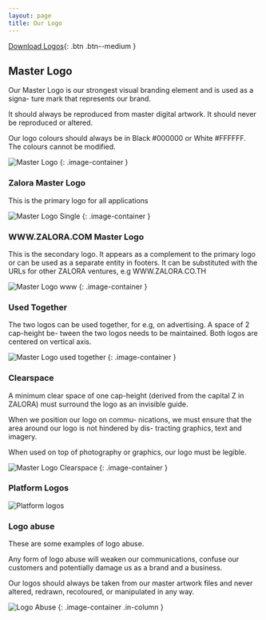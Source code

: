 ```yaml
---
layout: page
title: Our Logo
---
```


[Download Logos](/assets/downloads/zalora-logos.zip){: .btn .btn--medium }

## Master Logo

Our Master Logo is our strongest visual branding element and is used as a signa- ture mark that represents our brand.

It should always be reproduced from master digital artwork. It should never be reproduced or altered.

Our logo colours should always be in Black #000000 or White #FFFFFF. The colours cannot be modified.

![Master Logo](/assets/images/content/identity/logo/master-logo.png)
{: .image-container }

### Zalora Master Logo

This is the primary logo for all applications

![Master Logo Single](/assets/images/content/identity/logo/master-logo_single.png)
{: .image-container }

### WWW.ZALORA.COM Master Logo

This is the secondary logo. It appears as a complement to the primary logo or can be used as a separate entity in footers. It can be substituted with the URLs for other ZALORA ventures, e.g WWW.ZALORA.CO.TH

![Master Logo www](/assets/images/content/identity/logo/master-logo_www.png)
{: .image-container }

### Used Together

The two logos can be used together, for e.g, on advertising. A space of 2 cap-height be- tween the two logos needs to be maintained. Both logos are centered on vertical axis.

![Master Logo used together](/assets/images/content/identity/logo/master-logo_together.png)
{: .image-container }

### Clearspace

A minimum clear space of one cap-height (derived from the capital Z in ZALORA) must surround the logo as an invisible guide.

When we position our logo on commu- nications, we must ensure that the area around our logo is not hindered by dis- tracting graphics, text and imagery.

When used on top of photography or graphics, our logo must be legible.

![Master Logo Clearspace](/assets/images/content/identity/logo/master-logo_clearspace.png)
{: .image-container }

### Platform Logos

![Platform logos](/assets/images/content/identity/logo/platform-logos.png)

### Logo abuse

These are some examples of logo abuse.

Any form of logo abuse will weaken our communications, confuse our customers and potentially damage us as a brand and a business.

Our logos should always be taken from our master artwork files and never altered, redrawn, recoloured, or manipulated in any way.

![Logo Abuse](/assets/images/content/identity/logo/logo-abuse.jpg)
{: .image-container .in-column }
